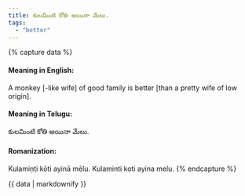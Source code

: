 ```yaml
---
title: కులమింటి కోతి అయినా మేలు.
tags:
  - "better"
---
```


{% capture data %}
#### Meaning in English:
A monkey [-like wife] of good family is better [than a pretty wife of low origin].

#### Meaning in Telugu:
కులమింటి కోతి అయినా మేలు.

#### Romanization:
Kulamiṇṭi kōti ayinā mēlu.
Kulaminti koti ayina melu.
{% endcapture %}

{{ data | markdownify }}


